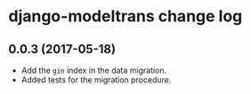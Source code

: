 # django-modeltrans change log

## 0.0.3 (2017-05-18)
 - Add the `gin` index in the data migration.
 - Added tests for the migration procedure.
